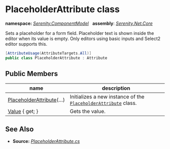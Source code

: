 # PlaceholderAttribute class
**namespace:** *[Serenity.ComponentModel](../README.md#serenity.componentmodel-namespace)*   **assembly**: *[Serenity.Net.Core](../README.md)*

Sets a placeholder for a form field. Placeholder text is shown inside the editor when its value is empty. Only editors using basic inputs and Select2 editor supports this.

```csharp
[AttributeUsage(AttributeTargets.All)]
public class PlaceholderAttribute : Attribute
```

## Public Members

| name | description |
| --- | --- |
| [PlaceholderAttribute](PlaceholderAttribute/PlaceholderAttribute.md)(…) | Initializes a new instance of the [`PlaceholderAttribute`](PlaceholderAttribute.md) class. |
| [Value](PlaceholderAttribute/Value.md) { get; } | Gets the value. |

## See Also

* **Source:** *[PlaceholderAttribute.cs](https://github.com/serenity-is/Serenity/blob/master/src/Serenity.Net.Core/ComponentModel/PropertyGrid/PlaceholderAttribute.cs)*